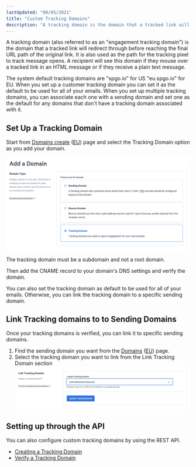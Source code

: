 ```yaml
---
lastUpdated: "00/05/2021"
title: "Custom Tracking Domains"
description: "A tracking domain is the domain that a tracked link will redirect through before reaching the final URL path of the original link. It is also used as the path for the tracking pixel to track message opens."
---
```


A tracking domain (also referred to as an "engagement tracking domain") is the domain that a tracked link will redirect through before reaching the final URL path of the original link. It is also used as the path for the tracking pixel to track message opens. A recipient will see this domain if they mouse over a tracked link in an HTML message or if they receive a plain text message.

The system default tracking domains are "spgo.io" for US "eu.spgo.io" for EU. When you set up a customer tracking domain you can set it as the default to be used for all of your emails. When you set up multiple tracking domains, you can associate each one with a sending domain and set one as the default for any domains that don't have a tracking domain associated with it.

## Set Up a Tracking Domain 

Start from [Domains create](https://app.sparkpost.com/domains/create) ([EU](https://app.eu.sparkpost.com/domains/create)) page and select the Tracking Domain option as you add your domain.

  ![](media/enabling-multiple-custom-tracking-domains/tracking-domains-page.png)

The tracking domain must be a subdomain and not a root domain.

Then add the CNAME record to your domain's DNS settings and verify the domain.

You can also set the tracking domain as default to be used for all of your emails. Otherwise, you can link the tracking domain to a specific sending domain.

## Link Tracking domains to to Sending Domains      

Once your tracking domains is verified, you can link it to specific sending domains.

1. Find the sending domain you want from the [Domains](https://app.sparkpost.com/domains/list) ([EU](https://app.eu.sparkpost.com/domains/list)) page.
2. Select the tracking domain you want to link from the Link Tracking Domain section
  ![](media/enabling-multiple-custom-tracking-domains/connect-tracking-domain.png)


## Setting up through the API

You can also configure custom tracking domains by using the REST API.

* [Creating a Tracking Domain](https://developers.sparkpost.com/api/tracking-domains/#tracking-domains-post-create-a-tracking-domain) 
* [Verify a Tracking Domain](https://developers.sparkpost.com/api/tracking-domains.html#tracking-domains-verify-post)